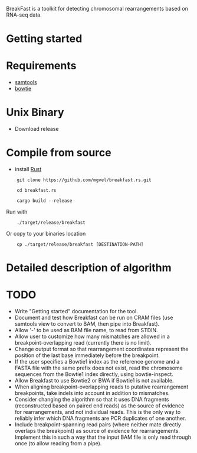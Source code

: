 BreakFast is a toolkit for detecting chromosomal rearrangements
based on RNA-seq data.

Getting started
===============

Requirements
============
- [samtools](http://samtools.sourceforge.net/)
- [bowtie](http://bowtie-bio.sourceforge.net/index.shtml)


Unix Binary
============
- Download release


Compile from source
===================
- install [Rust](https://www.rust-lang.org/en-US/)
```
	git clone https://github.com/mgvel/breakfast.rs.git

	cd breakfast.rs

	cargo build --release
```
Run with

```
	./target/release/breakfast
```
Or copy to your binaries location

```
	cp ./target/release/breakfast [DESTINATION-PATH]
```


Detailed description of algorithm
=================================

TODO
====
- Write "Getting started" documentation for the tool.
- Document and test how Breakfast can be run on CRAM files (use samtools view to convert to BAM, then pipe into Breakfast).
- Allow '-' to be used as BAM file name, to read from STDIN.
- Allow user to customize how many mismatches are allowed in a breakpoint-overlapping read (currently there is no limit).
- Change output format so that rearrangement coordinates represent the position of the last base immediately before the breakpoint.
- If the user specifies a Bowtie1 index as the reference genome and a FASTA file with the same prefix does not exist, read the chromosome sequences from the Bowtie1 index directly, using bowtie-inspect.
- Allow Breakfast to use Bowtie2 or BWA if Bowtie1 is not available.
- When aligning breakpoint-overlapping reads to putative rearrangement breakpoints, take indels into account in addition to mismatches.
- Consider changing the algorithm so that it uses DNA fragments (reconstructed based on paired end reads) as the source of evidence for rearrangements, and not individual reads. This is the only way to reliably infer which DNA fragments are PCR duplicates of one another.
- Include breakpoint-spanning read pairs (where neither mate directly overlaps the breakpoint) as source of evidence for rearrangements. Implement this in such a way that the input BAM file is only read through once (to allow reading from a pipe).
